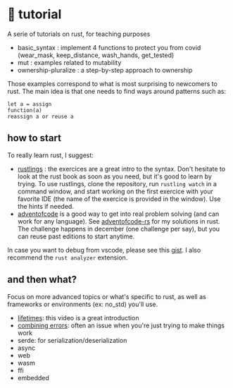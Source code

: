 # 🦀 tutorial
A serie of tutorials on rust, for teaching purposes

- basic_syntax : implement 4 functions to protect you from covid (wear_mask, keep_distance, wash_hands, get_tested)
- mut : examples related to mutability
- ownership-pluralize : a step-by-step approach to ownership

Those examples correspond to what is most surprising to newcomers to rust. 
The main idea is that one needs to find ways around patterns such as:

```
let a = assign 
function(a)
reassign a or reuse a
```

## how to start
To really learn rust, I suggest:
* [rustlings](https://github.com/rust-lang/rustlings) : the exercices are a great intro to the syntax. Don't hesitate to look at the rust book as soon as you need, but it's good to learn by trying. To use rustlings, clone the repository, run `rustling watch` in a command window, and start working on the first exercice with your favorite IDE (the name of the exercice is provided in the window). Use the hints if needed.
* [adventofcode](https://adventofcode.com/) is a good way to get into real problem solving (and can work for any language). See [adventofcode-rs](https://github.com/fimbault/adventofcode-rs) for my solutions in rust. The challenge happens in december (one challenge per say), but you can reuse past editions to start anytime.

In case you want to debug from vscode, please see this [gist](https://gist.github.com/fimbault/cc973b1d33b004c30fdfbeb36ff6ff34). I also recommend the `rust analyzer` extension.

## and then what?
Focus on more advanced topics or what's specific to rust, as well as frameworks or environments (ex: no_std) you'll use.
* [lifetimes](https://www.youtube.com/watch?v=1QoT9fmPYr8): this video is a great introduction
* [combining errors](https://richard.dallaway.com/2020/01/20/rust-error-chaining.html): often an issue when you're just trying to make things work
* serde: for serialization/deserialization
* async
* web
* wasm
* ffi
* embedded
